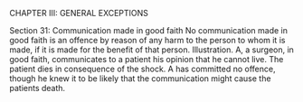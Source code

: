 CHAPTER III: GENERAL EXCEPTIONS

Section 31: Communication made in good faith
No communication made in good faith is an offence by reason of any harm to the person to whom it is made, if it is made for the benefit of that person.
Illustration.
A, a surgeon, in good faith, communicates to a patient his opinion that he cannot live. The patient dies in consequence of the shock. A has committed no offence, though he knew it to be likely that the communication might cause the patients death.

